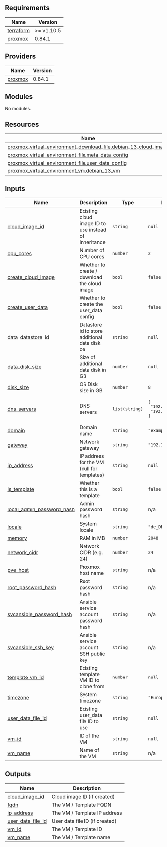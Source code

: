 <!-- BEGIN_TF_DOCS -->
## Requirements

| Name | Version |
|------|---------|
| <a name="requirement_terraform"></a> [terraform](#requirement\_terraform) | >= v1.10.5 |
| <a name="requirement_proxmox"></a> [proxmox](#requirement\_proxmox) | 0.84.1 |

## Providers

| Name | Version |
|------|---------|
| <a name="provider_proxmox"></a> [proxmox](#provider\_proxmox) | 0.84.1 |

## Modules

No modules.

## Resources

| Name | Type |
|------|------|
| [proxmox_virtual_environment_download_file.debian_13_cloud_image](https://registry.terraform.io/providers/bpg/proxmox/0.84.1/docs/resources/virtual_environment_download_file) | resource |
| [proxmox_virtual_environment_file.meta_data_config](https://registry.terraform.io/providers/bpg/proxmox/0.84.1/docs/resources/virtual_environment_file) | resource |
| [proxmox_virtual_environment_file.user_data_config](https://registry.terraform.io/providers/bpg/proxmox/0.84.1/docs/resources/virtual_environment_file) | resource |
| [proxmox_virtual_environment_vm.debian_13_vm](https://registry.terraform.io/providers/bpg/proxmox/0.84.1/docs/resources/virtual_environment_vm) | resource |

## Inputs

| Name | Description | Type | Default | Required |
|------|-------------|------|---------|:--------:|
| <a name="input_cloud_image_id"></a> [cloud\_image\_id](#input\_cloud\_image\_id) | Existing cloud image ID to use instead of inheritance | `string` | `null` | no |
| <a name="input_cpu_cores"></a> [cpu\_cores](#input\_cpu\_cores) | Number of CPU cores | `number` | `2` | no |
| <a name="input_create_cloud_image"></a> [create\_cloud\_image](#input\_create\_cloud\_image) | Whether to create / download the cloud image | `bool` | `false` | no |
| <a name="input_create_user_data"></a> [create\_user\_data](#input\_create\_user\_data) | Whether to create the user\_data config | `bool` | `false` | no |
| <a name="input_data_datastore_id"></a> [data\_datastore\_id](#input\_data\_datastore\_id) | Datastore id to store additional data disk on | `string` | `null` | no |
| <a name="input_data_disk_size"></a> [data\_disk\_size](#input\_data\_disk\_size) | Size of additional data disk in GB | `number` | `null` | no |
| <a name="input_disk_size"></a> [disk\_size](#input\_disk\_size) | OS Disk size in GB | `number` | `8` | no |
| <a name="input_dns_servers"></a> [dns\_servers](#input\_dns\_servers) | DNS servers | `list(string)` | <pre>[<br/>  "192.168.178.11",<br/>  "192.168.178.1"<br/>]</pre> | no |
| <a name="input_domain"></a> [domain](#input\_domain) | Domain name | `string` | `"example.com"` | no |
| <a name="input_gateway"></a> [gateway](#input\_gateway) | Network gateway | `string` | `"192.168.178.1"` | no |
| <a name="input_ip_address"></a> [ip\_address](#input\_ip\_address) | IP address for the VM (null for templates) | `string` | `null` | no |
| <a name="input_is_template"></a> [is\_template](#input\_is\_template) | Whether this is a template | `bool` | `false` | no |
| <a name="input_local_admin_password_hash"></a> [local\_admin\_password\_hash](#input\_local\_admin\_password\_hash) | Admin password hash | `string` | n/a | yes |
| <a name="input_locale"></a> [locale](#input\_locale) | System locale | `string` | `"de_DE.UTF-8"` | no |
| <a name="input_memory"></a> [memory](#input\_memory) | RAM in MB | `number` | `2048` | no |
| <a name="input_network_cidr"></a> [network\_cidr](#input\_network\_cidr) | Network CIDR (e.g. 24) | `number` | `24` | no |
| <a name="input_pve_host"></a> [pve\_host](#input\_pve\_host) | Proxmox host name | `string` | n/a | yes |
| <a name="input_root_password_hash"></a> [root\_password\_hash](#input\_root\_password\_hash) | Root password hash | `string` | n/a | yes |
| <a name="input_svcansible_password_hash"></a> [svcansible\_password\_hash](#input\_svcansible\_password\_hash) | Ansible service account password hash | `string` | n/a | yes |
| <a name="input_svcansible_ssh_key"></a> [svcansible\_ssh\_key](#input\_svcansible\_ssh\_key) | Ansible service account SSH public key | `string` | n/a | yes |
| <a name="input_template_vm_id"></a> [template\_vm\_id](#input\_template\_vm\_id) | Existing template VM ID to clone from | `number` | `null` | no |
| <a name="input_timezone"></a> [timezone](#input\_timezone) | System timezone | `string` | `"Europe/Berlin"` | no |
| <a name="input_user_data_file_id"></a> [user\_data\_file\_id](#input\_user\_data\_file\_id) | Existing user\_data file ID to use | `string` | `null` | no |
| <a name="input_vm_id"></a> [vm\_id](#input\_vm\_id) | ID of the VM | `string` | `null` | no |
| <a name="input_vm_name"></a> [vm\_name](#input\_vm\_name) | Name of the VM | `string` | n/a | yes |

## Outputs

| Name | Description |
|------|-------------|
| <a name="output_cloud_image_id"></a> [cloud\_image\_id](#output\_cloud\_image\_id) | Cloud image ID (if created) |
| <a name="output_fqdn"></a> [fqdn](#output\_fqdn) | The VM / Template FQDN |
| <a name="output_ip_address"></a> [ip\_address](#output\_ip\_address) | The VM / Template IP address |
| <a name="output_user_data_file_id"></a> [user\_data\_file\_id](#output\_user\_data\_file\_id) | User data file ID (if created) |
| <a name="output_vm_id"></a> [vm\_id](#output\_vm\_id) | The VM / Template ID |
| <a name="output_vm_name"></a> [vm\_name](#output\_vm\_name) | The VM / Template name |
<!-- END_TF_DOCS -->
